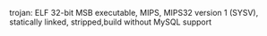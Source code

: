 trojan: ELF 32-bit MSB executable, MIPS, MIPS32 version 1 (SYSV), statically linked, stripped,build without MySQL support
